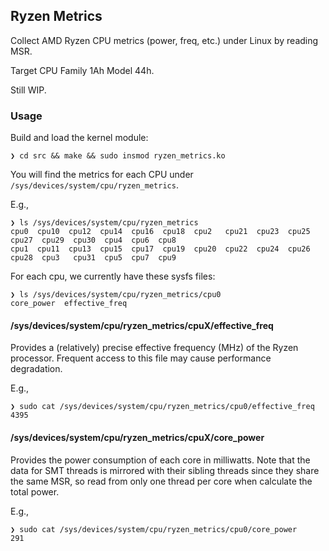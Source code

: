 ## Ryzen Metrics

Collect AMD Ryzen CPU metrics (power, freq, etc.) under Linux by reading MSR.

Target CPU Family 1Ah Model 44h.

Still WIP.

### Usage

Build and load the kernel module:

```shell
❯ cd src && make && sudo insmod ryzen_metrics.ko
```

You will find the metrics for each CPU under `/sys/devices/system/cpu/ryzen_metrics`.

E.g.,
```shell
❯ ls /sys/devices/system/cpu/ryzen_metrics
cpu0  cpu10  cpu12  cpu14  cpu16  cpu18  cpu2   cpu21  cpu23  cpu25  cpu27  cpu29  cpu30  cpu4  cpu6  cpu8
cpu1  cpu11  cpu13  cpu15  cpu17  cpu19  cpu20  cpu22  cpu24  cpu26  cpu28  cpu3   cpu31  cpu5  cpu7  cpu9
```

For each cpu, we currently have these sysfs files:

```shell
❯ ls /sys/devices/system/cpu/ryzen_metrics/cpu0
core_power  effective_freq
```

#### /sys/devices/system/cpu/ryzen_metrics/cpuX/effective_freq

Provides a (relatively) precise effective frequency (MHz) of the Ryzen processor. Frequent access to this file may cause performance degradation.

E.g.,

```shell
❯ sudo cat /sys/devices/system/cpu/ryzen_metrics/cpu0/effective_freq
4395
```

#### /sys/devices/system/cpu/ryzen_metrics/cpuX/core_power

Provides the power consumption of each core in milliwatts. Note that the data for SMT threads is mirrored with their sibling threads since they share the same MSR, so read from only one thread per core when calculate the total power.

E.g.,

```shell
❯ sudo cat /sys/devices/system/cpu/ryzen_metrics/cpu0/core_power
291
```
